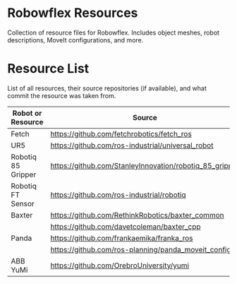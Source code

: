 # Robowflex Resources

Collection of resource files for Robowflex.
Includes object meshes, robot descriptions, MoveIt configurations, and more.

# Resource List

List of all resources, their source repositories (if available), and what commit the resource was taken from.

| Robot or Resource  | Source                                                  | Commit                                   |
|--------------------|---------------------------------------------------------|------------------------------------------|
| Fetch              | https://github.com/fetchrobotics/fetch_ros              | 42b4d8199abbfab04aceea28a0ea4c9dab54667a |
| UR5                | https://github.com/ros-industrial/universal_robot       | f287d22063bcb072869aa372c42686bc53d7418a |
| Robotiq 85 Gripper | https://github.com/StanleyInnovation/robotiq_85_gripper | 2fcc20f98a1439ece59d9dc46f3294bbb1ad5260 |
| Robotiq FT Sensor  | https://github.com/ros-industrial/robotiq               | 66961ec6b6c9c493f13410d16ce32cea1648babf |
| Baxter             | https://github.com/RethinkRobotics/baxter_common        | 6c4b0f375fe4e356a3b12df26ef7c0d5e58df86e |
|                    | https://github.com/davetcoleman/baxter_cpp              | 1e254b6dd76682f1013554cbf29412b5f6a76a81 |
| Panda              | https://github.com/frankaemika/franka_ros               | edba362bc216d7169f14801c92af70f4291a0f76 |
|                    | https://github.com/ros-planning/panda_moveit_config     | 27756a1f5a174f58b644e3670246b31a707ba828 |
| ABB YuMi           | https://github.com/OrebroUniversity/yumi                | fb7f57df05444e6a28df6eda26034de730b8f8fe |

